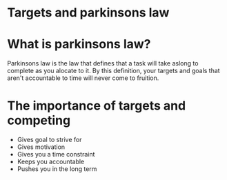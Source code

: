 Targets and parkinsons law
===========================

What is parkinsons law?
========================

Parkinsons law is the law that defines that a task will take aslong to complete as you alocate to it. By this definition, your targets and goals that aren't accountable to time will never come to fruition. 

The importance of targets and competing
=======================================

* Gives goal to strive for
* Gives motivation
* Gives you a time constraint
* Keeps you accountable
* Pushes you in the long term